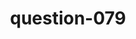 ---
layout: question
title: question-079
number: 79
question: Name one of Marvel's Avengers.
answer1: Captain America | 22
answer2: Iron Man | 22
answer3: Black Panther | 20
answer4: The Hulk | 15
answer5: Black Widow | 9
answer6: Spiderman | 3
answer7: Hawkeye | 3
answer8:
answer9:
answer10:
---